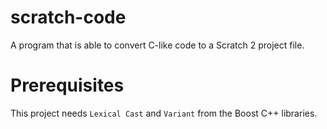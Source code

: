# scratch-code
A program that is able to convert C-like code to a Scratch 2 project file.

# Prerequisites
This project needs `Lexical Cast` and `Variant` from the Boost C++ libraries.
